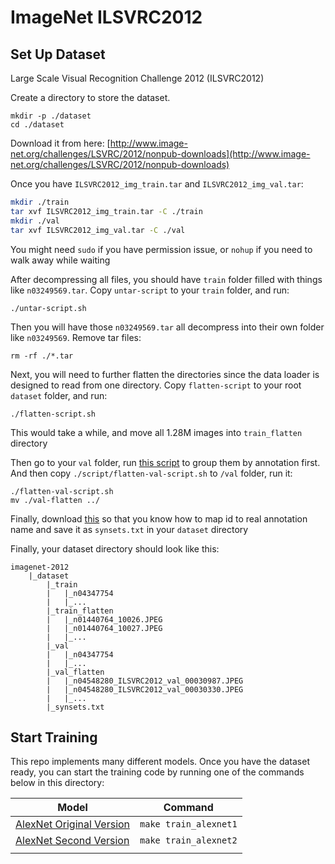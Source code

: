 # ImageNet ILSVRC2012

## Set Up Dataset

Large Scale Visual Recognition Challenge 2012 (ILSVRC2012)

Create a directory to store the dataset. 
```
mkdir -p ./dataset
cd ./dataset
```

Download it from here: [http://www.image-net.org/challenges/LSVRC/2012/nonpub-downloads](http://www.image-net.org/challenges/LSVRC/2012/nonpub-downloads)

Once you have `ILSVRC2012_img_train.tar` and `ILSVRC2012_img_val.tar`:
```bash
mkdir ./train
tar xvf ILSVRC2012_img_train.tar -C ./train
mkdir ./val
tar xvf ILSVRC2012_img_val.tar -C ./val
```

You might need `sudo` if you have permission issue, or `nohup` if you need to walk away while waiting

After decompressing all files, you should have `train` folder filled with things like `n03249569.tar`. Copy `untar-script` to your `train` folder, and run:
```
./untar-script.sh
```

Then you will have those `n03249569.tar` all decompress into their own folder like `n03249569`. Remove tar files:
```
rm -rf ./*.tar
```
Next, you will need to further flatten the directories since the data loader is designed to read from one directory. Copy `flatten-script` to your root `dataset` folder, and run:
```
./flatten-script.sh
```

This would take a while, and move all 1.28M images into `train_flatten` directory

Then go to your `val` folder, run [this script](https://github.com/juliensimon/aws/blob/master/mxnet/imagenet/build_validation_tree.sh) to group them by annotation first. And then copy `./script/flatten-val-script.sh` to `/val` folder, run it:
```
./flatten-val-script.sh
mv ./val-flatten ../
```
Finally, download [this](https://github.com/juliensimon/aws/blob/master/mxnet/imagenet/synsets_with_descriptions.txt) so that you know how to map id to real annotation name and save it as `synsets.txt` in your `dataset` directory

Finally, your dataset directory should look like this:
```
imagenet-2012
    |_dataset
        |_train
        |   |_n04347754
        |   |_...
        |_train_flatten
        |   |_n01440764_10026.JPEG
        |   |_n01440764_10027.JPEG
        |   |_...
        |_val
        |   |_n04347754
        |   |_...
        |_val_flatten
        |   |_n04548280_ILSVRC2012_val_00030987.JPEG
        |   |_n04548280_ILSVRC2012_val_00030330.JPEG
        |   |_...
        |_synsets.txt
```

## Start Training

This repo implements many different models. Once you have the dataset ready, you can start the training code by running one of the commands below in this directory:

| Model                                                                                                                             | Command               |
|-----------------------------------------------------------------------------------------------------------------------------------|-----------------------|
| [AlexNet Original Version](https://papers.nips.cc/paper/4824-imagenet-classification-with-deep-convolutional-neural-networks.pdf) | `make train_alexnet1` |
| [AlexNet Second Version](https://arxiv.org/pdf/1404.5997.pdf)                                                                     | `make train_alexnet2` |
|                                                                                                                                   |                       |